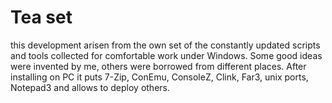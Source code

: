 # Tea set

this development arisen from the own set of the constantly updated scripts and tools collected for comfortable work under Windows. Some good ideas were invented by me, others were borrowed from different places. After installing on PC it puts 7-Zip, ConEmu, ConsoleZ, Clink, Far3, unix ports, Notepad3 and allows to deploy others.

